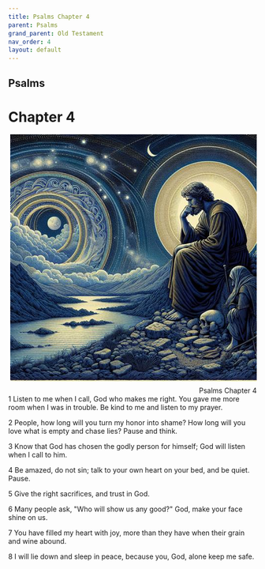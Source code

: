 ```yaml
---
title: Psalms Chapter 4
parent: Psalms
grand_parent: Old Testament
nav_order: 4
layout: default
---
```


## Psalms

# Chapter 4

<div style="clear: both; text-align: right;">
    <img src="/assets/Image/Psalms/500/4.jpg" alt="Psalms Chapter 4" class="chapter-image" style="max-width: 100%; height: auto; float: right; margin: 0 0 10px 10px; padding-left: 10%;">
    <figcaption style="font-size: 14px;">Psalms Chapter 4</figcaption>
</div>
1 Listen to me when I call, God who makes me right. You gave me more room when I was in trouble. Be kind to me and listen to my prayer.

2 People, how long will you turn my honor into shame? How long will you love what is empty and chase lies? Pause and think.

3 Know that God has chosen the godly person for himself; God will listen when I call to him.

4 Be amazed, do not sin; talk to your own heart on your bed, and be quiet. Pause.

5 Give the right sacrifices, and trust in God.

6 Many people ask, "Who will show us any good?" God, make your face shine on us.

7 You have filled my heart with joy, more than they have when their grain and wine abound.

8 I will lie down and sleep in peace, because you, God, alone keep me safe.


